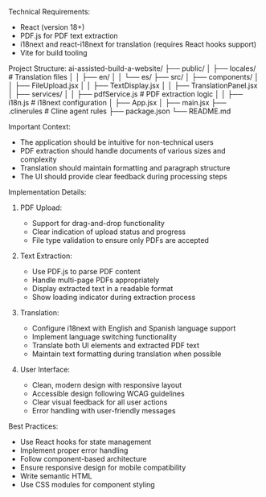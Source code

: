 Technical Requirements:
- React (version 18+)
- PDF.js for PDF text extraction
- i18next and react-i18next for translation (requires React hooks support)
- Vite for build tooling

Project Structure:
ai-assisted-build-a-website/
├── public/
│   ├── locales/           # Translation files
│   │   ├── en/
│   │   └── es/
├── src/
│   ├── components/
│   │   ├── FileUpload.jsx
│   │   ├── TextDisplay.jsx
│   │   ├── TranslationPanel.jsx
│   ├── services/
│   │   ├── pdfService.js  # PDF extraction logic
│   │   ├── i18n.js        # i18next configuration
│   ├── App.jsx
│   ├── main.jsx
├── .clinerules             # Cline agent rules
├── package.json
└── README.md

Important Context:
- The application should be intuitive for non-technical users
- PDF extraction should handle documents of various sizes and complexity
- Translation should maintain formatting and paragraph structure
- The UI should provide clear feedback during processing steps

Implementation Details:
1. PDF Upload:
   - Support for drag-and-drop functionality
   - Clear indication of upload status and progress
   - File type validation to ensure only PDFs are accepted

2. Text Extraction:
   - Use PDF.js to parse PDF content
   - Handle multi-page PDFs appropriately
   - Display extracted text in a readable format
   - Show loading indicator during extraction process

3. Translation:
   - Configure i18next with English and Spanish language support
   - Implement language switching functionality
   - Translate both UI elements and extracted PDF text
   - Maintain text formatting during translation when possible

4. User Interface:
   - Clean, modern design with responsive layout
   - Accessible design following WCAG guidelines
   - Clear visual feedback for all user actions
   - Error handling with user-friendly messages

Best Practices:
- Use React hooks for state management
- Implement proper error handling
- Follow component-based architecture
- Ensure responsive design for mobile compatibility
- Write semantic HTML
- Use CSS modules for component styling
